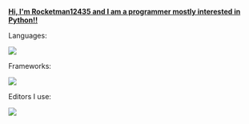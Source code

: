<h align="center"><u><b>Hi, I'm Rocketman12435 and I am a programmer mostly interested in Python!!</b></u></h>
<p >Languages:</p>
<p>
  <a href="https://skillicons.dev">
    <img src="https://skillicons.dev/icons?i=python,c,js,html" />
  </a>
</p>
<p >Frameworks:</p>
<p >
  <a href="https://skillicons.dev">
    <img src="https://skillicons.dev/icons?i=flask" />
  </a>
</p>
<p >Editors I use:</p>
<p >
  <a href="https://skillicons.dev">
    <img src="https://skillicons.dev/icons?i=vscode,atom" />
  </a>
</p>


<!---
rocketman12435/rocketman12435 is a ✨ special ✨ repository because its `README.md` (this file) appears on your GitHub profile.
You can click the Preview link to take a look at your changes.
--->

